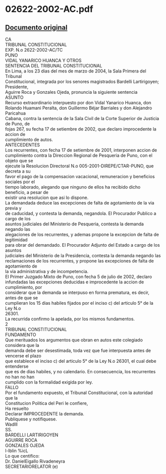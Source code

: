 
02622-2002-AC.pdf
=================
  
[Documento original](https://tc.gob.pe/jurisprudencia/2004/02622-2002-AC.pdf)  
---  
CA  
TRIBUNAL CONSTITUCIONAL  
EXP. N.o 2622-2002-AC/TC  
PUNO  
VIDAL YANARICO HUANCA Y OTROS  
SENTENCIA DEL TRIBUNAL CONSTITUCIONAL  
En Lima, a los 23 dias del mes de marzo de 2004, la Sala Primera del Tribunal  
Constitucional, integrada por los senores magistrados Bardelli Lartirigoyen; Presidente,  
Aguirre Roca y Gonzales Ojeda, pronuncia la siguiente sentencia  
ASUNTO  
Recurso extraordinario interpuesto por don Vidal Yanarico Huanca, don  
Rolando Huamani Peralta, don Guillermo Béjar Barriales y don Alejandro Paricahua  
Cabana, contra la sentencia de la Sala Civil de la Corte Superior de Justicia de Puno, de  
fojas 267, su fecha 17 de setiembre de 2002, que declaro improcedente la accion de  
cumplimiento de autos.  
ANTECEDENTES  
Los recurrentes, con fecha 17 de setiembre de 2001, interponen accion de  
cumplimiento contra la Direccion Regional de Pesqueria de Puno, con el objeto que se  
ejecute la Resolucion Directoral N.o 005-2001-DIREPE/CTAR-PUNO, que decreta a su  
favor el pago de la compensacion vacacional, remuneracion y beneficios sociales por el  
tiempo laborado, alegando que ninguno de ellos ha recibido dicho beneficio, a pesar de  
existir una resolucion que asi lo dispone.  
La demandada deduce las excepciones de falta de agotamiento de la via previa y  
de caducidad, y contesta la demanda, negandola. El Procurador Publico a cargo de los  
asuntos judiciales del Ministerio de Pesqueria, contesta la demanda negando las  
alegaciones de los recurrentes, y ademas propone la excepcion de falta de legitimidad  
para obrar del demandado. El Procurador Adjunto del Estado a cargo de los asuntos  
judiciales del Ministerio de la Presidencia, contesta la demanda negando las  
reclamaciones de los recurrentes, y propone las excepciones de falta de agotamiento de  
la via administrativa y de incompetencia.  
El Primer Juzgado Mixto de Puno, con fecha 5 de julio de 2002, declaro  
infundadas las excepciones deducidas e improcedente la accion de cumplimiento, por  
considerar que la demanda se interpuso en forma prematura, es decir, antes de que se  
cumplieran los 15 dias habiles fijados por el inciso c) del articulo 5° de la Ley N.o  
26301.  
La recurrida confirmo la apelada, por los mismos fundamentos.  
2  
TRIBUNAL CONSTITUCIONAL  
FUNDAMENTO  
Que merituados los argumentos que obran en autos este colegiado considera que la  
demanda debe ser desestimada, toda vez que fue interpuesta antes de vencerse el plazo  
que establece el inciso c) del articulo 5° de la Ley N.o 26301, el cual debe entenderse  
que es de dias habiles, y no calendario. En consecuencia, los recurrentes no han no han  
cumplido con la formalidad exigida por ley.  
FALLO  
Por el fundamento expuesto, el Tribunal Constitucional, con la autoridad que la  
Constitucion Politica del Peri le confiere,  
Ha resuelto  
Declarar IMPROCEDENTE la demanda.  
Publiquese y notifiquese.  
Wadlll  
SS.  
BARDELLI LARTIRIGOYEN  
AGUIRRE ROCA  
GONZALES OJEDA  
l-lblin %icL  
Lo que centifico:  
Dr. DanielEigallo Rivadeneyra  
SECRETARIORELATOR (e)